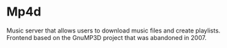 # Mp4d
Music server that allows users to download music files and create playlists. Frontend based on the GnuMP3D project that was abandoned in 2007.
